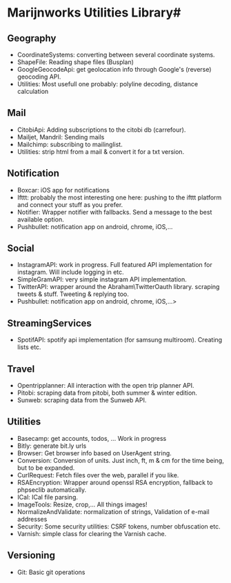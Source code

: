 # Marijnworks Utilities  Library#

## Geography ##

- CoordinateSystems: converting between several coordinate systems.
- ShapeFile: Reading shape files (Busplan)
- GoogleGeocodeApi: get geolocation info through Google's (reverse) geocoding API.
- Utilities: Most usefull one probably: polyline decoding, distance calculation

## Mail ##

- CitobiApi: Adding subscriptions to the citobi db (carrefour).
- Mailjet, Mandril: Sending mails
- Mailchimp: subscribing to mailinglist.
- Utilities: strip html from a mail & convert it for a txt version.

## Notification ##

- Boxcar: iOS app for notifications
- Ifttt: probably the most interesting one here: pushing to the ifttt platform and connect your stuff as you prefer.
- Notifier: Wrapper notifier with fallbacks. Send a message to the best available option.
- Pushbullet: notification app on android, chrome, iOS,...

## Social ##

- InstagramAPI: work in progress. Full featured API implementation for instagram. Will include logging in etc.
- SimpleGramAPI: very simple instagram API implementation.
- TwitterAPI: wrapper around the Abraham\TwitterOauth library. scraping tweets & stuff. Tweeting & replying too.
- Pushbullet: notification app on android, chrome, iOS,...>

## StreamingServices ##

- SpotifAPI: spotify api implementation (for samsung multiroom). Creating lists etc.

## Travel ##

- Opentripplanner: All interaction with the open trip planner API.
- Pitobi: scraping data from pitobi, both summer & winter edition.
- Sunweb: scraping data from the Sunweb API.

## Utilities ##

- Basecamp: get accounts, todos, ... Work in progress
- Bitly: generate bit.ly urls
- Browser: Get browser info based on UserAgent string.
- Conversion: Conversion of units. Just inch, ft, m & cm for the time being, but to be expanded.
- CurlRequest: Fetch files over the web, parallel if you like.
- RSAEncryption: Wrapper around openssl RSA encryption, fallback to phpseclib automatically.
- ICal: ICal file parsing.
- ImageTools: Resize, crop,... All things images!
- NormalizeAndValidate: normalization of strings, Validation of e-mail addresses
- Security: Some security utilities: CSRF tokens, number obfuscation etc.
- Varnish: simple class for clearing the Varnish cache.

## Versioning ##

- Git: Basic git operations